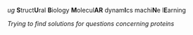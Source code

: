 *ug* **S**truct**U**ral **B**iology **M**olecul**AR** dynam**I**cs machi**N**e l**E**arning

*Trying to find solutions for questions concerning proteins*
